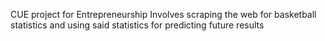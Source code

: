 CUE project for Entrepreneurship
Involves scraping the web for basketball statistics 
and using said statistics for predicting future results
